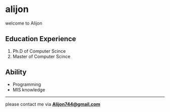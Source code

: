 # alijon
welcome to Alijon
## Education Experience
1. Ph.D of Computer Scince
2. Master of Computer Scince
## Ability
- Programming
- MIS knowledge
----------------------------------------
please contact me via **Alijon744@gmail.com**
